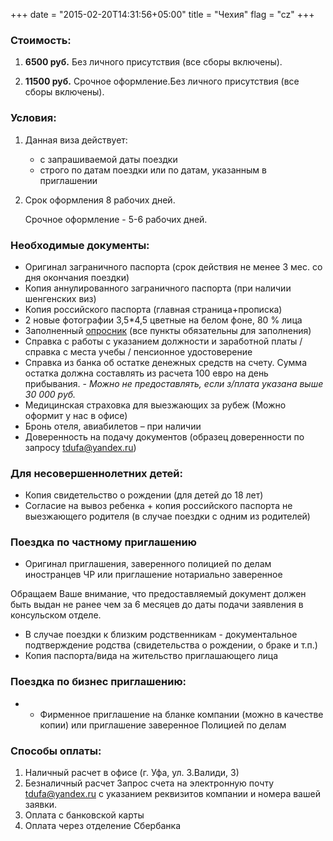 +++
date = "2015-02-20T14:31:56+05:00"
title = "Чехия"
flag = "cz"
+++
### Стоимость:
 1) **6500 руб.** Без личного присутствия (все сборы включены).
 
 2) **11500 руб.** Срочное оформление.Без личного присутствия (все сборы включены).
 
### Условия:

1. Данная виза действует:
   * с запрашиваемой даты поездки
   * строго по датам поездки или по датам, указанным в приглашении
2. Срок оформления 8 рабочих дней.
 
   Срочное оформление - 5-6 рабочих дней.

 
### Необходимые документы:

* Оригинал заграничного паспорта (срок действия не менее 3 мес. со дня окончания поездки)
* Копия аннулированного заграничного паспорта (при наличии шенгенских виз)
* Копия российского паспорта (главная страница+прописка)
* 2 новые фотографии 3,5*4,5 цветные на белом фоне, 80 % лица
* Заполненный [опросник](/forms/Opros-Shengen.docx) (все пункты обязательны для заполнения)
* Справка с работы с указанием должности и заработной платы /справка с места учебы / пенсионное удостоверение
* Справка из банка об остатке денежных средств на счету. Сумма остатка должна составлять из расчета 100 евро на день прибывания. - *Можно не предоставлять, если з/плата указана выше 30 000 руб.*
* Медицинская страховка для выезжающих за рубеж (Можно оформит у нас в офисе)
* Бронь отеля, авиабилетов – при наличии
* Доверенность на подачу документов (образец доверенности по запросу [tdufa@yandex.ru](mailto:tdufa@yandex.ru))

### Для несовершеннолетних детей:
* Копия свидетельство о рождении (для детей до 18 лет)
* Согласие на вывоз ребенка + копия российского паспорта не выезжающего родителя (в случае поездки с одним из родителей)



### Поездка по частному приглашению
*  Оригинал приглашения, заверенного полицией по делам иностранцев ЧР или приглашение нотариально заверенное

Обращаем Ваше внимание, что предоставляемый документ должен быть выдан не ранее чем за 6 месяцев до даты подачи заявления в консульском отделе.

* В случае поездки к близким родственникам - документальное подтверждение родства (свидетельства о рождении, о браке и т.п.)
* Копия паспорта/вида на жительство приглашающего лица

### Поездка по бизнес приглашению:

* - Фирменное приглашение на бланке компании (можно в качестве копии) или приглашение заверенное Полицией по делам 


### Способы оплаты:

1. Наличный расчет в офисе (г. Уфа, ул. З.Валиди, 3)
2. Безналичный расчет
Запрос счета на электронную почту tdufa@yandex.ru  с указанием реквизитов компании и номера вашей заявки.
3. Оплата с банковской карты
4. Оплата через отделение Сбербанка
